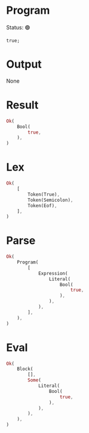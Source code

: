 # Program
Status: 🟢

```rustleaf
true;
```

# Output
None

# Result
```rust
Ok(
    Bool(
        true,
    ),
)
```

# Lex
```rust
Ok(
    [
        Token(True),
        Token(Semicolon),
        Token(Eof),
    ],
)
```

# Parse
```rust
Ok(
    Program(
        [
            Expression(
                Literal(
                    Bool(
                        true,
                    ),
                ),
            ),
        ],
    ),
)
```

# Eval
```rust
Ok(
    Block(
        [],
        Some(
            Literal(
                Bool(
                    true,
                ),
            ),
        ),
    ),
)
```